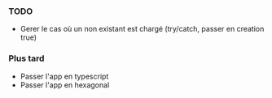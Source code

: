 ### TODO <br/>

- Gerer le cas où un non existant est chargé (try/catch, passer en creation true)

### Plus tard

- Passer l'app en typescript
- Passer l'app en hexagonal
